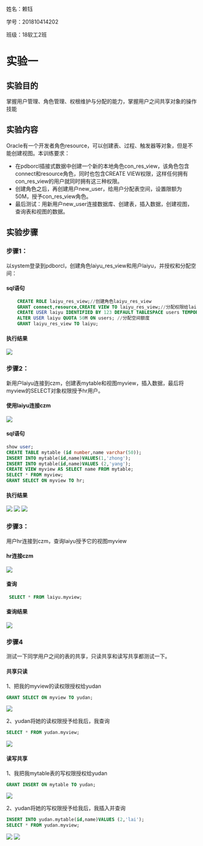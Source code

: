 姓名：赖钰

学号：201810414202

班级：18软工2班

# 实验一

## 实验目的
掌握用户管理、角色管理、权根维护与分配的能力，掌握用户之间共享对象的操作技能
## 实验内容
Oracle有一个开发者角色resource，可以创建表、过程、触发器等对象，但是不能创建视图。本训练要求：
* 在pdborcl插接式数据中创建一个新的本地角色con_res_view，该角色包含connect和resource角色，同时也包含CREATE VIEW权限，这样任何拥有con_res_view的用户就同时拥有这三种权限。
* 创建角色之后，再创建用户new_user，给用户分配表空间，设置限额为50M，授予con_res_view角色。
* 最后测试：用新用户new_user连接数据库、创建表，插入数据，创建视图，查询表和视图的数据。

## 实验步骤
### 步骤1：
以system登录到pdborcl，创建角色laiyu_res_view和用户laiyu，并授权和分配空间：
#### sql语句
```sql
    CREATE ROLE laiyu_res_view;//创建角色laiyu_res_view
    GRANT connect,resource,CREATE VIEW TO laiyu_res_view;//分配权限给laiyu_res_view
    CREATE USER laiyu IDENTIFIED BY 123 DEFAULT TABLESPACE users TEMPORARY TABLESPACE temp;//创建用户
    ALTER USER laiyu QUOTA 50M ON users; //分配空间额度
    GRANT laiyu_res_view TO laiyu;
```
#### 执行结果
![](result1.png)
### 步骤2：
新用户laiyu连接到czm，创建表mytable和视图myview，插入数据，最后将myview的SELECT对象权限授予hr用户。
#### 使用laiyu连接czm
![](connect1.png)
#### sql语句
```sql
show user;
CREATE TABLE mytable (id number,name varchar(50));
INSERT INTO mytable(id,name)VALUES(1,'zhong');
INSERT INTO mytable(id,name)VALUES (2,'yang');
CREATE VIEW myview AS SELECT name FROM mytable;
SELECT * FROM myview;
GRANT SELECT ON myview TO hr;
```
#### 执行结果
![](result2-1.png)
![](result2-2.png)
![](result2-3.png)

### 步骤3：
用户hr连接到czm，查询laiyu授予它的视图myview

#### hr连接czm
![](connect2.png)

#### 查询
```sql
 SELECT * FROM laiyu.myview;
```
#### 查询结果
![](result3-1.png)

### 步骤4
测试一下同学用户之间的表的共享，只读共享和读写共享都测试一下。
#### 共享只读

1、把我的myview的读权限授权给yudan
```sql
GRANT SELECT ON myview TO yudan;
```
![](grant1.png)

2、yudan将她的读权限授予给我后，我查询
```sql
SELECT * FROM yudan.myview;
```
![](select1.png)

#### 读写共享

1、我把我mytable表的写权限授权给yudan
```sql
GRANT INSERT ON mytable TO yudan;
```
![](grant2.png)

2、yudan将她的写权限授予给我后，我插入并查询
```sql
INSERT INTO yudan.mytable(id,name)VALUES (2,'lai');
SELECT * FROM yudan.myview;
```
![](insert1.png)
![](select2.png)

